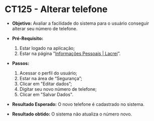 # CT125 - Alterar telefone

- **Objetivo:** Avaliar a facilidade do sistema para o usuário conseguir alterar seu número de telefone.

- **Pré-Requisito:**
    1. Estar logado na aplicação;
    2. Estar na página "[Informações Pessoais | Lacrei](https://paciente.lacreisaude.com.br/perfil/)”.

- **Passos:**
    1. Acessar o perfil do usuário;
    2. Estar na área de “Segurança”;
    3. Clicar em "Editar dados”;
    4. Digitar seu novo número de telefone;
    5. Clicar em "Salvar Dados".

- **Resultado Esperado:** O novo telefone é cadastrado no sistema.
- **Resultado obtido:** O sistema não atualiza o número novo.